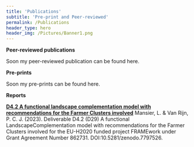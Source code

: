 ```yaml
---
title: 'Publications'
subtitle: 'Pre-print and Peer-reviewed'
permalink: /Publications
header_type: hero
header_img: /Pictures/Banner1.png
---
```


**Peer-reviewed publications**

Soon my peer-reviewed publication can be found here.

**Pre-prints**

Soon my pre-prints can be found here.

**Reports**

**[D4.2 A functional landscape complementation model with recommendations for the Farmer Clusters involved][D4.2]**
Mansier, L. & Van Rijn, P. C. J. (2023). Deliverable D4.2 (D29) A functional LandscapeComplementation model with recommendations for the Farmer Clusters involved for the EU-H2020 funded project FRAMEwork under Grant Agreement Number 862731. DOI:10.5281/zenodo.7797526. 

[D4.2]: https://www.researchgate.net/publication/370083771_D42_A_functional_landscape_complementation_model_with_recommendations_for_the_Farmer_Clusters_involved
